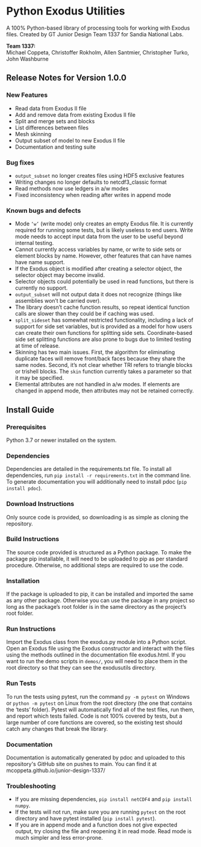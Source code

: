 # Python Exodus Utilities
A 100% Python-based library of processing tools for working with Exodus files.
Created by GT Junior Design Team 1337 for Sandia National Labs.

**Team 1337:**  
Michael Coppeta, Christoffer Rokholm, Allen Santmier, Christopher Turko, John Washburne

## Release Notes for Version 1.0.0

### New Features
- Read data from Exodus II file
- Add and remove data from existing Exodus II file
- Split and merge sets and blocks
- List differences between files
- Mesh skinning
- Output subset of model to new Exodus II file
- Documentation and testing suite


### Bug fixes
- `output_subset` no longer creates files using HDF5 exclusive features
- Writing changes no longer defaults to netcdf3_classic format
- Read methods now use ledgers in a/w modes
- Fixed inconsistency when reading after writes in append mode

### Known bugs and defects
- Mode `‘w’` (write mode) only creates an empty Exodus file. It is currently required for running some tests, but is likely useless to end users. Write mode needs to accept input data from the user to be useful beyond internal testing.
- Cannot currently access variables by name, or write to side sets or element blocks by name. However, other features that can have names have name support.
- If the Exodus object is modified after creating a selector object, the selector object may become invalid.
- Selector objects could potentially be used in read functions, but there is currently no support.
- `output_subset` will not output data it does not recognize (things like assemblies won’t be carried over).
- The library doesn’t cache function results, so repeat identical function calls are slower than they could be if caching was used.
- `split_sideset` has somewhat restricted functionality, including a lack of support for side set variables, but is provided as a model for how users can create their own functions for splitting side sets. Coordinate-based side set splitting functions are also prone to bugs due to limited testing at time of release.
- Skinning has two main issues. First, the algorithm for eliminating duplicate faces will remove front/back faces because they share the same nodes. Second, it’s not clear whether TRI refers to triangle blocks or trishell blocks. The `skin` function currently takes a parameter so that it may be specified.  
- Elemental attributes are not handled in a/w modes. If elements are changed in append mode, then attributes may not be retained correctly. 

## Install Guide

### Prerequisites
Python 3.7 or newer installed on the system.

### Dependencies
Dependencies are detailed in the requirements.txt file. To install all dependencies, run `pip install -r requirements.txt` in the command line. To generate documentation you will additionally need to install pdoc (`pip install pdoc`).

### Download Instructions
Only source code is provided, so downloading is as simple as cloning the repository.

### Build Instructions
The source code provided is structured as a Python package. To make the package pip installable, it will need to be uploaded to pip as per standard procedure. Otherwise, no additional steps are required to use the code.

### Installation
If the package is uploaded to pip, it can be installed and imported the same as any other package. Otherwise you can use the package in any project so long as the package’s root folder is in the same directory as the project’s root folder.

### Run Instructions
Import the Exodus class from the exodus.py module into a Python script. Open an Exodus file using the Exodus constructor and interact with the files using the methods outlined in the documentation file exodus.html. If you want to run the demo scripts in `demos/`, you will need to place them in the root directory so that they can see the exodusutils directory.

### Run Tests
To run the tests using pytest, run the command `py -m pytest` on Windows or `python -m pytest` on Linux from the root directory (the one that contains the ‘tests’ folder). Pytest will automatically find all of the test files, run them, and report which tests failed. Code is not 100% covered by tests, but a large number of core functions are covered, so the existing test should catch any changes that break the library.

### Documentation
Documentation is automatically generated by pdoc and uploaded to this repository's GitHub site on pushes to main. You can find it at mcoppeta.github.io/junior-design-1337/

### Troubleshooting
- If you are missing dependencies, `pip install netCDF4` and `pip install numpy`.
- If the tests will not run, make sure you are running `pytest` on the root directory and have pytest installed (`pip install pytest`).
- If you are in append mode and a function does not give expected output, try closing the file and reopening it in read mode. Read mode is much simpler and less error-prone.

